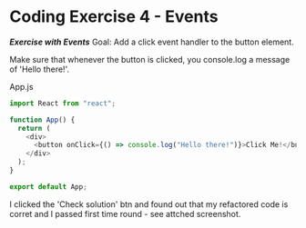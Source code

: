 # Coding Exercise 4 - Events

**_Exercise with Events_**
Goal: Add a click event handler to the button element.

Make sure that whenever the button is clicked, you console.log a message of 'Hello there!'.

App.js

```js
import React from "react";

function App() {
  return (
    <div>
      <button onClick={() => console.log("Hello there!")}>Click Me!</button>
    </div>
  );
}

export default App;
```

I clicked the 'Check solution' btn and found out that my refactored code is corret and I passed first time round - see attched screenshot.
